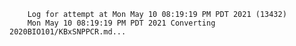         Log for attempt at Mon May 10 08:19:19 PM PDT 2021 (13432)
        Mon May 10 08:19:19 PM PDT 2021 Converting 2020BIO101/KBxSNPPCR.md...
